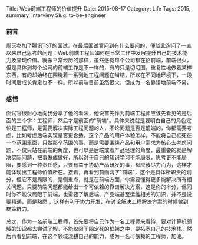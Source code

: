 Title: Web前端工程师的价值提升
Date: 2015-08-17
Category: Life
Tags: 2015, summary, interview
Slug: to-be-engineer

### 前言
周天参加了腾讯TST的面试，在最后面试官问到有什么要问的，便趁此询问了一直以来自己思考的问题：Web前端工程师如何在日常工作中发展提升自己的技术能力及显现价值。就像平常经历的那样，虽然感觉每个公司都在招前端，前端很火，但是具体到每个公司的前端工作是不一样的，有的只是切切图，重复性地做着某样东西，有的却始终在围绕着一系列地工程问题在纠结，所以在不同地环境下，一段时间后成长肯定也不一样。所以前端目前虽然很火，但成为一名靠谱地前端不易。

### 感悟
面试官很耐心地向我分享了他的看法，他说首先作为前端工程师应该先看见的是后面的三个字：工程师，然后才是前面的"前端"。具体来说就是要明白自己的角色定位是工程师，是需要解决实际工程问题的人，不论问题是否是前端的，你都需要考虑，比如考虑后端实现是否更合适，这个产品的用户体验怎样，不能将自己框死在一个范围里面，只做那个范围的事，而是需要围绕产品和用户需求为核心去考虑问题，不仅只站在前端的角度，也可以是后端或者产品经理的角度，最重要的就是解决实际问题，把事做成做好，所以对于自己的知识学习不能局限，思考更不能局限，要感到一种责任感，只要有益于协助产品研发的事，都应该尽力而为，这样才能体现出工程师价值所在。接着，再看到前面两字"前端"，这个是具体所职责的划分，但它不是局限的，是侧重点，就是在前端方面，你需要懂得更多能解决所有相关问题，只要前端问题都能给出一个可依赖的靠谱解决方案，这是你的本分，但同时你不能仅局限于前端，也需要了解后端、产品端甚至运维相关的知识，并不是说要精通，而是熟悉 ，这样有利于协力开发，在讨论解决工程解决方案的时候做到群策群力。

总之，作为一名前端工程师，首先要将自己作为一名工程师来看待，要对计算机领域的知识都去尝试了解，不能仅限于固定死的框架之中，要拓宽自己的技术栈。然后再看到前端，在这个领域深耕自己的能力，成为一名可依赖的工程师，加油。

